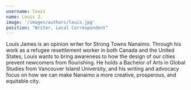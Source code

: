 ```yaml
---
username: louis
name: Louis J.
image: '/images/authors/louis.jpg'
position: "Writer, Local Correspondent"
---
```


Louis James is an opinion writer for Strong Towns Nanaimo. 
Through his work as a refugee resettlement worker in both Canada and the United States, Louis wants to bring awareness to how the design of our cities prevent newcomers from flourishing. 
He holds a Bachelor of Arts in Global Studies from Vancouver Island University, and his writing and advocacy focus on how we can make Nanaimo a more creative, prosperous, and equitable city.
